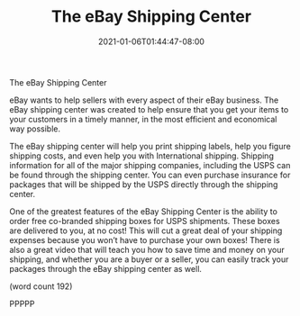 ﻿---
title: "The eBay Shipping Center"
date: 2021-01-06T01:44:47-08:00
description: "eBay Tips for Web Success"
featured_image: "/images/eBay.jpg"
tags: ["eBay"]
---

The eBay Shipping Center

eBay wants to help sellers with every aspect of their 
eBay business. The eBay shipping center was 
created to help ensure that you get your items to 
your customers in a timely manner, in the most 
efficient and economical way possible.

The eBay shipping center will help you print shipping 
labels, help you figure shipping costs, and even help 
you with International shipping. Shipping information 
for all of the major shipping companies, including the 
USPS can be found through the shipping center. You 
can even purchase insurance for packages that will 
be shipped by the USPS directly through the shipping 
center.

One of the greatest features of the eBay Shipping 
Center is the ability to order free co-branded shipping 
boxes for USPS shipments. These boxes are 
delivered to you, at no cost! This will cut a great deal 
of your shipping expenses because you won’t have to 
purchase your own boxes! There is also a great video 
that will teach you how to save time and money on 
your shipping, and whether you are a buyer or a 
seller, you can easily track your packages through 
the eBay shipping center as well.

(word count 192)

PPPPP

